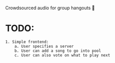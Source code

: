 Crowdsourced audio for group hangouts 👋


# TODO: 
    1. Simple frontend:
        a. User specifies a server
        b. User can add a song to go into pool
        c. User can also vote on what to play next




